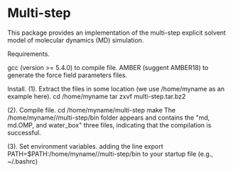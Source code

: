 # Multi-step
This package provides an implementation of the multi-step explicit solvent model of molecular dynamics (MD) simulation.

Requirements.

   gcc (version >= 5.4.0) to compile file.
   AMBER (suggent AMBER18) to generate the force field parameters files.

Install.
(1). Extract the files in some location (we use /home/myname as an example here).
  cd /home/myname
  tar zxvf multi-step.tar.bz2

(2). Compile file. 
  cd /home/myname/multi-step
  make
The /home/myname//multi-step/bin folder appears and contains the "md, md.OMP, and water_box" three files, indicating that the compilation is successful.

(3). Set environment variables.
  adding the line
  export PATH=$PATH:/home/myname//multi-step/bin
  to your startup file (e.g., ~/.bashrc)
